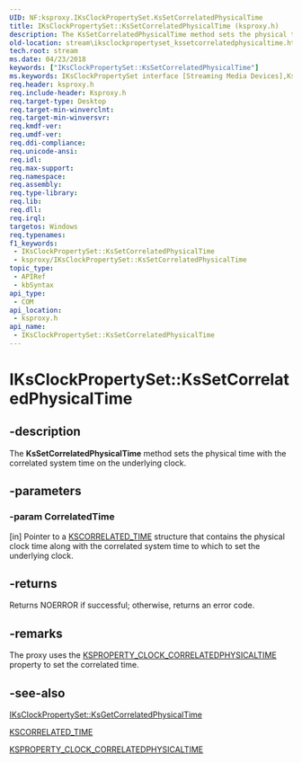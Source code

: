 ```yaml
---
UID: NF:ksproxy.IKsClockPropertySet.KsSetCorrelatedPhysicalTime
title: IKsClockPropertySet::KsSetCorrelatedPhysicalTime (ksproxy.h)
description: The KsSetCorrelatedPhysicalTime method sets the physical time with the correlated system time on the underlying clock.
old-location: stream\iksclockpropertyset_kssetcorrelatedphysicaltime.htm
tech.root: stream
ms.date: 04/23/2018
keywords: ["IKsClockPropertySet::KsSetCorrelatedPhysicalTime"]
ms.keywords: IKsClockPropertySet interface [Streaming Media Devices],KsSetCorrelatedPhysicalTime method, IKsClockPropertySet.KsSetCorrelatedPhysicalTime, IKsClockPropertySet::KsSetCorrelatedPhysicalTime, KsSetCorrelatedPhysicalTime, KsSetCorrelatedPhysicalTime method [Streaming Media Devices], KsSetCorrelatedPhysicalTime method [Streaming Media Devices],IKsClockPropertySet interface, ksproxy/IKsClockPropertySet::KsSetCorrelatedPhysicalTime, ksproxy_253f05af-d07c-4f27-bfad-0006c94b8b48.xml, stream.iksclockpropertyset_kssetcorrelatedphysicaltime
req.header: ksproxy.h
req.include-header: Ksproxy.h
req.target-type: Desktop
req.target-min-winverclnt: 
req.target-min-winversvr: 
req.kmdf-ver: 
req.umdf-ver: 
req.ddi-compliance: 
req.unicode-ansi: 
req.idl: 
req.max-support: 
req.namespace: 
req.assembly: 
req.type-library: 
req.lib: 
req.dll: 
req.irql: 
targetos: Windows
req.typenames: 
f1_keywords:
 - IKsClockPropertySet::KsSetCorrelatedPhysicalTime
 - ksproxy/IKsClockPropertySet::KsSetCorrelatedPhysicalTime
topic_type:
 - APIRef
 - kbSyntax
api_type:
 - COM
api_location:
 - ksproxy.h
api_name:
 - IKsClockPropertySet::KsSetCorrelatedPhysicalTime
---
```


# IKsClockPropertySet::KsSetCorrelatedPhysicalTime


## -description

The <b>KsSetCorrelatedPhysicalTime</b> method sets the physical time with the correlated system time on the underlying clock.

## -parameters

### -param CorrelatedTime 

[in]
Pointer to a <a href="/windows-hardware/drivers/ddi/ks/ns-ks-kscorrelated_time">KSCORRELATED_TIME</a> structure that contains the physical clock time along with the correlated system time to which to set the underlying clock.

## -returns

Returns NOERROR if successful; otherwise, returns an error code.

## -remarks

The proxy uses the <a href="/windows-hardware/drivers/stream/ksproperty-clock-correlatedphysicaltime">KSPROPERTY_CLOCK_CORRELATEDPHYSICALTIME</a> property to set the correlated time.

## -see-also

<a href="/windows-hardware/drivers/ddi/ksproxy/nf-ksproxy-iksclockpropertyset-ksgetcorrelatedphysicaltime">IKsClockPropertySet::KsGetCorrelatedPhysicalTime</a>



<a href="/windows-hardware/drivers/ddi/ks/ns-ks-kscorrelated_time">KSCORRELATED_TIME</a>



<a href="/windows-hardware/drivers/stream/ksproperty-clock-correlatedphysicaltime">KSPROPERTY_CLOCK_CORRELATEDPHYSICALTIME</a>

